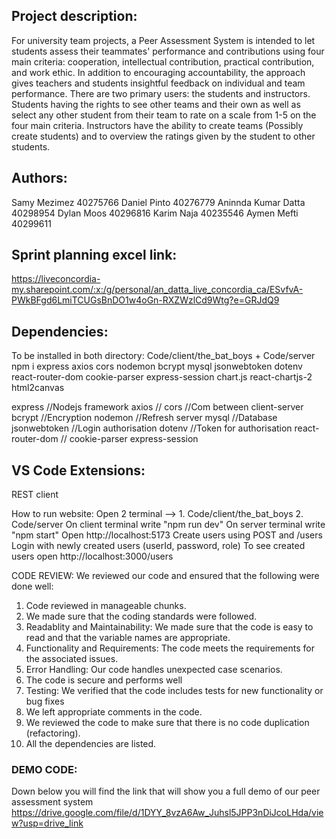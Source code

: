 ## Project description: 
For university team projects, a Peer Assessment System is intended to let students
assess their teammates' performance and contributions using four main criteria:
cooperation, intellectual contribution, practical contribution, and work ethic.
In addition to encouraging accountability, the approach gives teachers and students
insightful feedback on individual and team performance.
There are two primary users: the students and instructors.
Students having the rights to see other teams and their own as well as select any 
other student from their team to rate on a scale from 1-5 on the four main criteria.
Instructors have the ability to create teams (Possibly create students) and to overview
the ratings given by the student to other students.

## Authors:
Samy Mezimez 40275766
Daniel Pinto 40276779
Aninnda Kumar Datta 40298954
Dylan Moos 40296816
Karim Naja 40235546
Aymen Mefti 40299611

## Sprint planning excel link:
https://liveconcordia-my.sharepoint.com/:x:/g/personal/an_datta_live_concordia_ca/ESvfvA-PWkBFgd6LmiTCUGsBnDO1w4oGn-RXZWzlCd9Wtg?e=GRJdQ9


## Dependencies:
To be installed in both directory: Code/client/the_bat_boys + Code/server
npm i express axios cors nodemon bcrypt mysql jsonwebtoken dotenv react-router-dom cookie-parser express-session chart.js react-chartjs-2 html2canvas

express //Nodejs framework
axios //
cors //Com between client-server
bcrypt //Encryption
nodemon //Refresh server
mysql //Database
jsonwebtoken //Login authorisation
dotenv //Token for authorisation
react-router-dom //
cookie-parser 
express-session

## VS Code Extensions:
REST client

How to run website:
Open 2 terminal -->
    1. Code/client/the_bat_boys
    2. Code/server
On client terminal write "npm run dev"
On server terminal write "npm start"
Open http://localhost:5173
Create users using POST and /users
Login with newly created users (userId, password, role)
To see created users open http://localhost:3000/users

CODE REVIEW: 
We reviewed our code and ensured that the following were done well:
1. Code reviewed in manageable chunks.
2. We made sure that the coding standards were followed.
3. Readablity and Maintainability: We made sure that the code is easy to read and that the variable names are appropriate.
4. Functionality and Requirements: The code meets the requirements for the associated issues.
5. Error Handling: Our code handles unexpected case scenarios.
6. The code is secure and performs well
7. Testing: We verified that the code includes tests for new functionality or bug fixes
8. We left appropriate comments in the code.
9. We reviewed the code to make sure that there is no code duplication (refactoring).
10. All the dependencies are listed.

### DEMO CODE:
Down below you will find the link that will show you a full demo of our peer assessment system
https://drive.google.com/file/d/1DYY_8vzA6Aw_Juhsl5JPP3nDiJcoLHda/view?usp=drive_link




